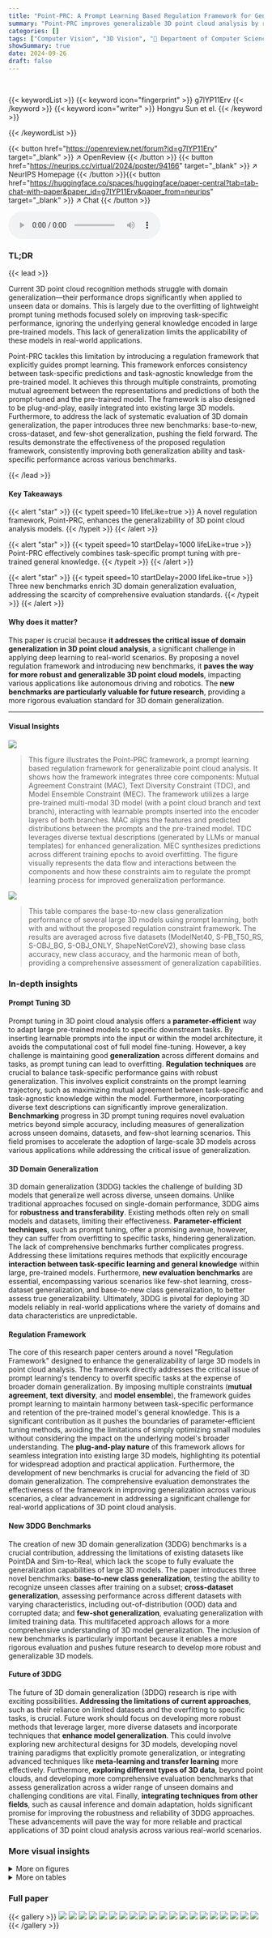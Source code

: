 ```yaml
---
title: "Point-PRC: A Prompt Learning Based Regulation Framework for Generalizable Point Cloud Analysis"
summary: "Point-PRC improves generalizable 3D point cloud analysis by regulating prompt learning to harmonize task-specific and general knowledge within large 3D models."
categories: []
tags: ["Computer Vision", "3D Vision", "🏢 Department of Computer Science, Renmin University of China",]
showSummary: true
date: 2024-09-26
draft: false
---
```


<br>

{{< keywordList >}}
{{< keyword icon="fingerprint" >}} g7lYP11Erv {{< /keyword >}}
{{< keyword icon="writer" >}} Hongyu Sun et el. {{< /keyword >}}
 
{{< /keywordList >}}

{{< button href="https://openreview.net/forum?id=g7lYP11Erv" target="_blank" >}}
↗ OpenReview
{{< /button >}}
{{< button href="https://neurips.cc/virtual/2024/poster/94166" target="_blank" >}}
↗ NeurIPS Homepage
{{< /button >}}{{< button href="https://huggingface.co/spaces/huggingface/paper-central?tab=tab-chat-with-paper&paper_id=g7lYP11Erv&paper_from=neurips" target="_blank" >}}
↗ Chat
{{< /button >}}



<audio controls>
    <source src="https://ai-paper-reviewer.com/g7lYP11Erv/podcast.wav" type="audio/wav">
    Your browser does not support the audio element.
</audio>


### TL;DR


{{< lead >}}

Current 3D point cloud recognition methods struggle with domain generalization—their performance drops significantly when applied to unseen data or domains.  This is largely due to the overfitting of lightweight prompt tuning methods focused solely on improving task-specific performance, ignoring the underlying general knowledge encoded in large pre-trained models.  This lack of generalization limits the applicability of these models in real-world applications. 

Point-PRC tackles this limitation by introducing a regulation framework that explicitly guides prompt learning. This framework enforces consistency between task-specific predictions and task-agnostic knowledge from the pre-trained model. It achieves this through multiple constraints, promoting mutual agreement between the representations and predictions of both the prompt-tuned and the pre-trained model. The framework is also designed to be plug-and-play, easily integrated into existing large 3D models.  Furthermore, to address the lack of systematic evaluation of 3D domain generalization, the paper introduces three new benchmarks: base-to-new, cross-dataset, and few-shot generalization, pushing the field forward. The results demonstrate the effectiveness of the proposed regulation framework, consistently improving both generalization ability and task-specific performance across various benchmarks.

{{< /lead >}}


#### Key Takeaways

{{< alert "star" >}}
{{< typeit speed=10 lifeLike=true >}} A novel regulation framework, Point-PRC, enhances the generalizability of 3D point cloud analysis models. {{< /typeit >}}
{{< /alert >}}

{{< alert "star" >}}
{{< typeit speed=10 startDelay=1000 lifeLike=true >}} Point-PRC effectively combines task-specific prompt tuning with pre-trained general knowledge. {{< /typeit >}}
{{< /alert >}}

{{< alert "star" >}}
{{< typeit speed=10 startDelay=2000 lifeLike=true >}} Three new benchmarks enrich 3D domain generalization evaluation, addressing the scarcity of comprehensive evaluation standards. {{< /typeit >}}
{{< /alert >}}

#### Why does it matter?
This paper is crucial because **it addresses the critical issue of domain generalization in 3D point cloud analysis**, a significant challenge in applying deep learning to real-world scenarios.  By proposing a novel regulation framework and introducing new benchmarks, it **paves the way for more robust and generalizable 3D point cloud models**, impacting various applications like autonomous driving and robotics.  The **new benchmarks are particularly valuable for future research**, providing a more rigorous evaluation standard for 3D domain generalization.

------
#### Visual Insights



![](https://ai-paper-reviewer.com/g7lYP11Erv/figures_3_1.jpg)

> This figure illustrates the Point-PRC framework, a prompt learning based regulation framework for generalizable point cloud analysis.  It shows how the framework integrates three core components: Mutual Agreement Constraint (MAC), Text Diversity Constraint (TDC), and Model Ensemble Constraint (MEC).  The framework utilizes a large pre-trained multi-modal 3D model (with a point cloud branch and text branch), interacting with learnable prompts inserted into the encoder layers of both branches.  MAC aligns the features and predicted distributions between the prompts and the pre-trained model. TDC leverages diverse textual descriptions (generated by LLMs or manual templates) for enhanced generalization.  MEC synthesizes predictions across different training epochs to avoid overfitting.  The figure visually represents the data flow and interactions between the components and how these constraints aim to regulate the prompt learning process for improved generalization performance.





![](https://ai-paper-reviewer.com/g7lYP11Erv/tables_1_1.jpg)

> This table compares the base-to-new class generalization performance of several large 3D models using prompt learning, both with and without the proposed regulation constraint framework.  The results are averaged across five datasets (ModelNet40, S-PB_T50_RS, S-OBJ_BG, S-OBJ_ONLY, ShapeNetCoreV2), showing base class accuracy, new class accuracy, and the harmonic mean of both, providing a comprehensive assessment of generalization capabilities.





### In-depth insights


#### Prompt Tuning 3D
Prompt tuning in 3D point cloud analysis offers a **parameter-efficient** way to adapt large pre-trained models to specific downstream tasks.  By inserting learnable prompts into the input or within the model architecture, it avoids the computational cost of full model fine-tuning.  However, a key challenge is maintaining good **generalization** across different domains and tasks, as prompt tuning can lead to overfitting.  **Regulation techniques** are crucial to balance task-specific performance gains with robust generalization. This involves explicit constraints on the prompt learning trajectory, such as maximizing mutual agreement between task-specific and task-agnostic knowledge within the model.  Furthermore, incorporating diverse text descriptions can significantly improve generalization.  **Benchmarking** progress in 3D prompt tuning requires novel evaluation metrics beyond simple accuracy, including measures of generalization across unseen domains, datasets, and few-shot learning scenarios. This field promises to accelerate the adoption of large-scale 3D models across various applications while addressing the critical issue of generalization.

#### 3D Domain Generalization
3D domain generalization (3DDG) tackles the challenge of building 3D models that generalize well across diverse, unseen domains.  Unlike traditional approaches focused on single-domain performance, 3DDG aims for **robustness and transferability**.  Existing methods often rely on small models and datasets, limiting their effectiveness.  **Parameter-efficient techniques**, such as prompt tuning, offer a promising avenue, however, they can suffer from overfitting to specific tasks, hindering generalization.  The lack of comprehensive benchmarks further complicates progress.  Addressing these limitations requires methods that explicitly encourage **interaction between task-specific learning and general knowledge** within large, pre-trained models.  Furthermore, **new evaluation benchmarks** are essential, encompassing various scenarios like few-shot learning, cross-dataset generalization, and base-to-new class generalization, to better assess true generalizability.  Ultimately, 3DDG is pivotal for deploying 3D models reliably in real-world applications where the variety of domains and data characteristics are unpredictable.

#### Regulation Framework
The core of this research paper centers around a novel "Regulation Framework" designed to enhance the generalizability of large 3D models in point cloud analysis.  The framework directly addresses the critical issue of prompt learning's tendency to overfit specific tasks at the expense of broader domain generalization. By imposing multiple constraints (**mutual agreement**, **text diversity**, and **model ensemble**), the framework guides prompt learning to maintain harmony between task-specific performance and retention of the pre-trained model's general knowledge. This is a significant contribution as it pushes the boundaries of parameter-efficient tuning methods, avoiding the limitations of simply optimizing small modules without considering the impact on the underlying model's broader understanding. The **plug-and-play nature** of this framework allows for seamless integration into existing large 3D models, highlighting its potential for widespread adoption and practical application.  Furthermore, the development of new benchmarks is crucial for advancing the field of 3D domain generalization. The comprehensive evaluation demonstrates the effectiveness of the framework in improving generalization across various scenarios, a clear advancement in addressing a significant challenge for real-world applications of 3D point cloud analysis.

#### New 3DDG Benchmarks
The creation of new 3D domain generalization (3DDG) benchmarks is a crucial contribution, addressing the limitations of existing datasets like PointDA and Sim-to-Real, which lack the scope to fully evaluate the generalization capabilities of large 3D models.  The paper introduces three novel benchmarks: **base-to-new class generalization**, testing the ability to recognize unseen classes after training on a subset; **cross-dataset generalization**, assessing performance across different datasets with varying characteristics, including out-of-distribution (OOD) data and corrupted data; and **few-shot generalization**, evaluating generalization with limited training data. This multifaceted approach allows for a more comprehensive understanding of 3D model generalization. The inclusion of new benchmarks is particularly important because it enables a more rigorous evaluation and pushes future research to develop more robust and generalizable 3D models.

#### Future of 3DDG
The future of 3D domain generalization (3DDG) research is ripe with exciting possibilities.  **Addressing the limitations of current approaches**, such as their reliance on limited datasets and the overfitting to specific tasks, is crucial.  Future work should focus on developing more robust methods that leverage larger, more diverse datasets and incorporate techniques that **enhance model generalization**.  This could involve exploring new architectural designs for 3D models, developing novel training paradigms that explicitly promote generalization, or integrating advanced techniques like **meta-learning and transfer learning** more effectively.  Furthermore, **exploring different types of 3D data**, beyond point clouds, and developing more comprehensive evaluation benchmarks that assess generalization across a wider range of unseen domains and challenging conditions are vital.  Finally, **integrating techniques from other fields**, such as causal inference and domain adaptation, holds significant promise for improving the robustness and reliability of 3DDG approaches.  These advancements will pave the way for more reliable and practical applications of 3D point cloud analysis across various real-world scenarios.


### More visual insights

<details>
<summary>More on figures
</summary>


![](https://ai-paper-reviewer.com/g7lYP11Erv/figures_8_1.jpg)

> This figure shows the overall architecture of Point-PRC, a point cloud analysis framework that uses prompt learning with regulation constraints.  It highlights three core components: the Mutual Agreement Constraint (MAC), the Text Diversity Constraint (TDC), and the Model Ensemble Constraint (MEC).  MAC ensures that the learnable prompts align with the pre-trained knowledge of large 3D models, TDC leverages diverse text descriptions to enhance generalization, and MEC combines predictions from different training epochs to prevent overfitting.  The figure visually represents how these components interact within the framework to improve both task-specific performance and generalization ability.


![](https://ai-paper-reviewer.com/g7lYP11Erv/figures_9_1.jpg)

> This figure shows the architecture of Point-PRC, a framework for generalizable point cloud analysis using prompt learning.  It highlights three core components: Mutual Agreement Constraint (MAC), Text Diversity Constraint (TDC), and Model Ensemble Constraint (MEC). MAC ensures that the learnable prompts align with the pre-trained knowledge in large 3D models. TDC uses diverse text descriptions to improve generalization. MEC combines predictions from different model training epochs to enhance stability and avoid overfitting.  The figure visually represents the interaction between these components and the overall workflow, indicating how the learnable prompts (Lp, Lt) and the distribution prediction (LD) are regulated.


</details>




<details>
<summary>More on tables
</summary>


![](https://ai-paper-reviewer.com/g7lYP11Erv/tables_4_1.jpg)
> This table compares the base-to-new class generalization performance of four different large 3D models (PointCLIP, PointCLIP2, ULIP, ULIP-2) with and without the proposed regulation constraint framework (+RC).  The results are averaged over five datasets (ModelNet40, S-PB_T50_RS, S-OBJ_BG, S-OBJ_ONLY, ShapeNetCoreV2). For each model and dataset, the table shows the base class accuracy, the new class accuracy, and the harmonic mean (HM) of the two. The harmonic mean provides a balanced measure of performance across both seen and unseen classes.

![](https://ai-paper-reviewer.com/g7lYP11Erv/tables_6_1.jpg)
> This table presents the base-to-new class generalization performance comparison of several prominent large 3D models using prompt learning, with and without the proposed regulation constraint framework (+RC).  The results are averaged across five different datasets (ModelNet40, S-PB_T50_RS, S-OBJ_BG, S-OBJ_ONLY, ShapeNetCoreV2).  For each model and dataset, the table shows the base class accuracy, new class accuracy, and the harmonic mean of these two accuracies. The harmonic mean (HM) provides a balanced measure of performance across both seen and unseen classes.

![](https://ai-paper-reviewer.com/g7lYP11Erv/tables_7_1.jpg)
> This table presents the results of the out-of-distribution (OOD) generalization experiment.  The source domain is ShapeNetV2, and the target domains are ModelNet40, three variants of ScanObjectNN, and Omni3D.  The table shows the performance of different methods (P-CLIP, P-CLIP2, ULIP, ULIP-2, and the proposed +RC method) on each target dataset, highlighting the impact of the proposed regulation framework on OOD generalization performance.  The average performance across all target domains is also provided.

![](https://ai-paper-reviewer.com/g7lYP11Erv/tables_7_2.jpg)
> This table presents the results of corruption generalization experiments on the ModelNet-C dataset. The experiments evaluate the robustness of different models against various types of data corruptions.  The table shows the performance (accuracy) of several methods on clean ModelNet data and corrupted ModelNet-C data with corruption severity level 2. The performance is reported for different corruption types such as adding global noise, adding local noise, dropping global data points, dropping local data points, rotation, scaling, and jittering. The average performance across all corruption types is also reported.  This experiment aims to assess how well the models generalize to noisy and corrupted data.

![](https://ai-paper-reviewer.com/g7lYP11Erv/tables_8_1.jpg)
> This table presents the ablation study of the three regulation constraints (MAC, TDC, and MEC) proposed in the Point-PRC framework.  It shows the impact of each constraint on the model's performance, measured by base class accuracy, new class accuracy, and their harmonic mean (HM), averaged across five datasets. The results demonstrate the effectiveness of each constraint and their combined effect on improving generalization.

![](https://ai-paper-reviewer.com/g7lYP11Erv/tables_8_2.jpg)
> This table presents ablation study results on the proposed framework.  Part (a) shows the effect of different distance metrics used in the Mutual Agreement Constraint (MAC) component on the base, new, and harmonic mean (HM) accuracies. Part (b) shows a comparison of using different text description sources (LLMs and manual descriptions) on the same metrics.

![](https://ai-paper-reviewer.com/g7lYP11Erv/tables_8_3.jpg)
> This table presents the ablation study results on two aspects: the distance metrics used in the Mutual Agreement Constraint (MAC) and the source of text descriptions used in the Text Diversity Constraint (TDC).  For the MAC ablation, it compares the harmonic mean (HM) of base and new class accuracies using L1 norm, Mean Square Error (MSE), and Cosine distance. For the TDC ablation, it shows the HM using text descriptions generated by GPT-3.5, GPT-4, PointLLM, and manual descriptions. The results highlight the impact of different choices on the model's performance in terms of base and new class accuracy and the overall HM.

![](https://ai-paper-reviewer.com/g7lYP11Erv/tables_16_1.jpg)
> This table presents the base-to-new class generalization results for several large 3D models using prompt learning, both with and without the proposed regulation constraint framework (+RC).  It shows the base class accuracy, new class accuracy, and their harmonic mean (HM) across five different datasets (ModelNet40, S-PB_T50_RS, S-OBJ_BG, S-OBJ_ONLY, ShapeNetCoreV2). The results demonstrate the impact of the regulation framework on improving generalization to unseen classes.

![](https://ai-paper-reviewer.com/g7lYP11Erv/tables_17_1.jpg)
> This table presents the results of out-of-distribution (OOD) generalization experiments on five different datasets (ModelNet40, S-OBJ_ONLY, S-OBJ_BG, S-PB_T50_RS, Omni3D), using ShapeNetCoreV2 as the source domain.  It shows the performance (accuracy) of different methods (P-CLIP, P-CLIP2, ULIP, ULIP-2, and the proposed method (+RC)) on each target dataset. The table highlights the improvement in OOD generalization achieved by the proposed method, particularly on datasets with significantly different characteristics from the source domain.

![](https://ai-paper-reviewer.com/g7lYP11Erv/tables_17_2.jpg)
> This table presents the results of corruption generalization experiments using ModelNet-C dataset with corruption severity level 2. It compares the performance of different methods (P-CLIP, P-CLIP2, ULIP, ULIP-2, and their respective versions with the proposed regulation constraint framework) across various corruption types (Add Global, Add Local, Drop Global, Drop Local, Rotate, Scale, Jitter). The table shows the average accuracy for each method across different types of corruptions. This helps in understanding the robustness and generalization capabilities of different models in the face of noisy or corrupted data.

![](https://ai-paper-reviewer.com/g7lYP11Erv/tables_17_3.jpg)
> This table compares the cross-dataset generalization performance of different methods on the PointDA benchmark. PointDA consists of six domain adaptation settings, each involving transferring knowledge from a source dataset to a target dataset.  The table shows the accuracy of different methods (including the proposed method) across these settings, with ModelNet (M), ShapeNet (S), and ScanNet (S*) as the source and target datasets.  The results highlight the relative performance gains achieved by the proposed method compared to prior state-of-the-art methods.

![](https://ai-paper-reviewer.com/g7lYP11Erv/tables_17_4.jpg)
> This table presents the results of the out-of-distribution (OOD) generalization experiment.  The source domain is ShapeNetV2, and five other datasets are used as target domains. The table shows the performance of several methods (P-CLIP, P-CLIP2, ULIP, ULIP-2, and the proposed method) on each target domain, highlighting the impact of the proposed regulation framework on OOD generalization.  The average performance across all target datasets is also provided.

![](https://ai-paper-reviewer.com/g7lYP11Erv/tables_17_5.jpg)
> This table presents the number of classes, training samples, validation samples, and testing samples for each of the five datasets used in the Base-to-New class generalization benchmark.  The datasets are ModelNet40, three variants of ScanObjectNN (S-PB_T50_RS, S-OBJ_BG, S-OBJ_ONLY), and ShapeNetCoreV2.  The table provides a detailed breakdown of the data distribution used for evaluating the base-to-new class generalization performance of the models.

![](https://ai-paper-reviewer.com/g7lYP11Erv/tables_18_1.jpg)
> This table presents the results of the base-to-new class generalization experiment.  It compares the performance of several large 3D models (PointCLIP, PointCLIP2, ULIP, ULIP-2) with and without the proposed regulation constraint framework (+RC). The table shows the base class accuracy (accuracy on seen classes), new class accuracy (accuracy on unseen classes), and the harmonic mean (HM) of both, which balances performance on seen and unseen classes.  The results are averaged over five different datasets (ModelNet40, S-PB_T50_RS, S-OBJ_BG, S-OBJ_ONLY, ShapeNetCoreV2). The numbers represent the average of three runs for each model and dataset.

![](https://ai-paper-reviewer.com/g7lYP11Erv/tables_19_1.jpg)
> This table presents a comparison of base-to-new class generalization performance across several prominent large 3D models using prompt learning.  It shows the base class accuracy (accuracy on seen classes), new class accuracy (accuracy on unseen classes), and the harmonic mean (HM) of these two accuracies, both with and without the proposed regulation constraint framework (+RC). The results are averaged over five datasets (ModelNet40, S-PB_T50_RS, S-OBJ_BG, S-OBJ_ONLY, ShapeNetCoreV2).

![](https://ai-paper-reviewer.com/g7lYP11Erv/tables_19_2.jpg)
> This table presents the results of the cross-dataset generalization experiment.  ShapeNetV2 is used as the source domain, and five other datasets (ModelNet40, ScanObjectNN (three variants), and Omni3D) serve as target domains. The table shows the performance (accuracy) of various methods on each target dataset, highlighting the ability of the proposed method to generalize to unseen domains. The table also notes that Omni3D contains significantly more new object categories compared to other datasets.

![](https://ai-paper-reviewer.com/g7lYP11Erv/tables_20_1.jpg)
> This table presents the ablation study results for the proposed Point-PRC framework. It shows the impact of each of the three regulation constraints (Mutual Agreement Constraint, Text Diversity Constraint, and Model Ensemble Constraint) on the model's performance.  The results are averaged across five datasets and reported as Base class accuracy, New class accuracy, and Harmonic Mean (HM). The table helps determine the contribution of each constraint in improving the overall accuracy and generalization ability.

![](https://ai-paper-reviewer.com/g7lYP11Erv/tables_20_2.jpg)
> This table compares the base-to-new class generalization performance of several large 3D models using prompt learning, with and without the proposed regulation constraint framework.  It shows the base class accuracy, new class accuracy, and their harmonic mean (HM) across five different datasets (ModelNet40, S-PB_T50_RS, S-OBJ_BG, S-OBJ_ONLY, ShapeNetCoreV2). The results demonstrate the improvement in generalization ability achieved by incorporating the regulation constraint.

![](https://ai-paper-reviewer.com/g7lYP11Erv/tables_20_3.jpg)
> This table compares the performance of different large 3D models (PointCLIP, PointCLIP V2, ULIP, ULIP-2) on a base-to-new class generalization benchmark.  The models utilize prompt learning, and the table shows base class accuracy, new class accuracy, and their harmonic mean (HM).  It also shows the improvement achieved by adding a regulation constraint framework (+RC).  The results are averaged across five datasets.

</details>




### Full paper

{{< gallery >}}
<img src="https://ai-paper-reviewer.com/g7lYP11Erv/1.png" class="grid-w50 md:grid-w33 xl:grid-w25" />
<img src="https://ai-paper-reviewer.com/g7lYP11Erv/2.png" class="grid-w50 md:grid-w33 xl:grid-w25" />
<img src="https://ai-paper-reviewer.com/g7lYP11Erv/3.png" class="grid-w50 md:grid-w33 xl:grid-w25" />
<img src="https://ai-paper-reviewer.com/g7lYP11Erv/4.png" class="grid-w50 md:grid-w33 xl:grid-w25" />
<img src="https://ai-paper-reviewer.com/g7lYP11Erv/5.png" class="grid-w50 md:grid-w33 xl:grid-w25" />
<img src="https://ai-paper-reviewer.com/g7lYP11Erv/6.png" class="grid-w50 md:grid-w33 xl:grid-w25" />
<img src="https://ai-paper-reviewer.com/g7lYP11Erv/7.png" class="grid-w50 md:grid-w33 xl:grid-w25" />
<img src="https://ai-paper-reviewer.com/g7lYP11Erv/8.png" class="grid-w50 md:grid-w33 xl:grid-w25" />
<img src="https://ai-paper-reviewer.com/g7lYP11Erv/9.png" class="grid-w50 md:grid-w33 xl:grid-w25" />
<img src="https://ai-paper-reviewer.com/g7lYP11Erv/10.png" class="grid-w50 md:grid-w33 xl:grid-w25" />
<img src="https://ai-paper-reviewer.com/g7lYP11Erv/11.png" class="grid-w50 md:grid-w33 xl:grid-w25" />
<img src="https://ai-paper-reviewer.com/g7lYP11Erv/12.png" class="grid-w50 md:grid-w33 xl:grid-w25" />
<img src="https://ai-paper-reviewer.com/g7lYP11Erv/13.png" class="grid-w50 md:grid-w33 xl:grid-w25" />
<img src="https://ai-paper-reviewer.com/g7lYP11Erv/14.png" class="grid-w50 md:grid-w33 xl:grid-w25" />
<img src="https://ai-paper-reviewer.com/g7lYP11Erv/15.png" class="grid-w50 md:grid-w33 xl:grid-w25" />
<img src="https://ai-paper-reviewer.com/g7lYP11Erv/16.png" class="grid-w50 md:grid-w33 xl:grid-w25" />
<img src="https://ai-paper-reviewer.com/g7lYP11Erv/17.png" class="grid-w50 md:grid-w33 xl:grid-w25" />
<img src="https://ai-paper-reviewer.com/g7lYP11Erv/18.png" class="grid-w50 md:grid-w33 xl:grid-w25" />
<img src="https://ai-paper-reviewer.com/g7lYP11Erv/19.png" class="grid-w50 md:grid-w33 xl:grid-w25" />
<img src="https://ai-paper-reviewer.com/g7lYP11Erv/20.png" class="grid-w50 md:grid-w33 xl:grid-w25" />
{{< /gallery >}}